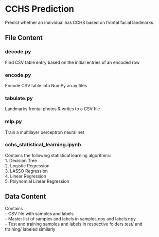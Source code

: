 # CCHS Prediction
Predict whether an individual has CCHS based on frontal facial landmarks.

## File Content
### decode.py
Find CSV table entry based on the initial entries of an encoded row

### encode.py
Encode CSV table into NumPy array files

### tabulate.py
Landmarks frontal photos & writes to a CSV file

### mlp.py
Train a multilayer perceptron neural net

### cchs_statistical_learning.ipynb
Contains the following statistical learning algorithms:\
    1. Decision Tree\
    2. Logistic Regression\
    3. LASSO Regression\
    4. Linear Regression\
    5. Polynomial Linear Regression

## Data Content
Contains\
    - CSV file with samples and labels\
    - Master list of samples and labels in samples.npy and labels.npy\
    - Test and training samples and labels in respective folders test/ and training/ labeled similarly
